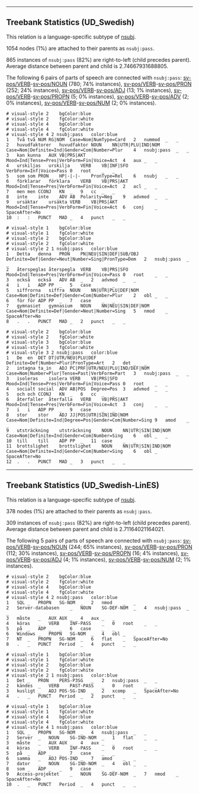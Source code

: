

--------------------------------------------------------------------------------

## Treebank Statistics (UD_Swedish)

This relation is a language-specific subtype of [nsubj]().

1054 nodes (1%) are attached to their parents as `nsubj:pass`.

865 instances of `nsubj:pass` (82%) are right-to-left (child precedes parent).
Average distance between parent and child is 2.74667931688805.

The following 6 pairs of parts of speech are connected with `nsubj:pass`: [sv-pos/VERB]()-[sv-pos/NOUN]() (780; 74% instances), [sv-pos/VERB]()-[sv-pos/PRON]() (252; 24% instances), [sv-pos/VERB]()-[sv-pos/ADJ]() (13; 1% instances), [sv-pos/VERB]()-[sv-pos/PROPN]() (5; 0% instances), [sv-pos/VERB]()-[sv-pos/ADV]() (2; 0% instances), [sv-pos/VERB]()-[sv-pos/NUM]() (2; 0% instances).


~~~ conllu
# visual-style 2	bgColor:blue
# visual-style 2	fgColor:white
# visual-style 4	bgColor:blue
# visual-style 4	fgColor:white
# visual-style 4 2 nsubj:pass	color:blue
1	Två	två	NUM	RG|NOM	Case=Nom|NumType=Card	2	nummod	_	_
2	huvudfaktorer	huvudfaktor	NOUN	NN|UTR|PLU|IND|NOM	Case=Nom|Definite=Ind|Gender=Com|Number=Plur	4	nsubj:pass	_	_
3	kan	kunna	AUX	VB|PRS|AKT	Mood=Ind|Tense=Pres|VerbForm=Fin|Voice=Act	4	aux	_	_
4	urskiljas	urskilja	VERB	VB|INF|SFO	VerbForm=Inf|Voice=Pass	0	root	_	_
5	som	som	PRON	HP|-|-|-	PronType=Rel	6	nsubj	_	_
6	förklarar	förklara	VERB	VB|PRS|AKT	Mood=Ind|Tense=Pres|VerbForm=Fin|Voice=Act	2	acl	_	_
7	men	men	CCONJ	KN	_	9	cc	_	_
8	inte	inte	ADV	AB	Polarity=Neg	9	advmod	_	_
9	ursäktar	ursäkta	VERB	VB|PRS|AKT	Mood=Ind|Tense=Pres|VerbForm=Fin|Voice=Act	6	conj	_	SpaceAfter=No
10	:	:	PUNCT	MAD	_	4	punct	_	_

~~~


~~~ conllu
# visual-style 1	bgColor:blue
# visual-style 1	fgColor:white
# visual-style 2	bgColor:blue
# visual-style 2	fgColor:white
# visual-style 2 1 nsubj:pass	color:blue
1	Detta	denna	PRON	PN|NEU|SIN|DEF|SUB/OBJ	Definite=Def|Gender=Neut|Number=Sing|PronType=Dem	2	nsubj:pass	_	_
2	återspeglas	återspegla	VERB	VB|PRS|SFO	Mood=Ind|Tense=Pres|VerbForm=Fin|Voice=Pass	0	root	_	_
3	också	också	ADV	AB	_	2	advmod	_	_
4	i	i	ADP	PP	_	5	case	_	_
5	siffrorna	siffra	NOUN	NN|UTR|PLU|DEF|NOM	Case=Nom|Definite=Def|Gender=Com|Number=Plur	2	obl	_	_
6	för	för	ADP	PP	_	7	case	_	_
7	gymnasiet	gymnasium	NOUN	NN|NEU|SIN|DEF|NOM	Case=Nom|Definite=Def|Gender=Neut|Number=Sing	5	nmod	_	SpaceAfter=No
8	.	.	PUNCT	MAD	_	2	punct	_	_

~~~


~~~ conllu
# visual-style 2	bgColor:blue
# visual-style 2	fgColor:white
# visual-style 3	bgColor:blue
# visual-style 3	fgColor:white
# visual-style 3 2 nsubj:pass	color:blue
1	De	en	DET	DT|UTR/NEU|PLU|DEF	Definite=Def|Number=Plur|PronType=Art	2	det	_	_
2	intagna	ta_in	ADJ	PC|PRF|UTR/NEU|PLU|IND/DEF|NOM	Case=Nom|Number=Plur|Tense=Past|VerbForm=Part	3	nsubj:pass	_	_
3	isoleras	isolera	VERB	VB|PRS|SFO	Mood=Ind|Tense=Pres|VerbForm=Fin|Voice=Pass	0	root	_	_
4	socialt	social	ADV	AB|POS	Degree=Pos	3	advmod	_	_
5	och	och	CCONJ	KN	_	6	cc	_	_
6	återfaller	återfalla	VERB	VB|PRS|AKT	Mood=Ind|Tense=Pres|VerbForm=Fin|Voice=Act	3	conj	_	_
7	i	i	ADP	PP	_	9	case	_	_
8	stor	stor	ADJ	JJ|POS|UTR|SIN|IND|NOM	Case=Nom|Definite=Ind|Degree=Pos|Gender=Com|Number=Sing	9	amod	_	_
9	utsträckning	utsträckning	NOUN	NN|UTR|SIN|IND|NOM	Case=Nom|Definite=Ind|Gender=Com|Number=Sing	6	obl	_	_
10	till	till	ADP	PP	_	11	case	_	_
11	brottslighet	brottslighet	NOUN	NN|UTR|SIN|IND|NOM	Case=Nom|Definite=Ind|Gender=Com|Number=Sing	6	obl	_	SpaceAfter=No
12	.	.	PUNCT	MAD	_	3	punct	_	_

~~~




--------------------------------------------------------------------------------

## Treebank Statistics (UD_Swedish-LinES)

This relation is a language-specific subtype of [nsubj]().

378 nodes (1%) are attached to their parents as `nsubj:pass`.

309 instances of `nsubj:pass` (82%) are right-to-left (child precedes parent).
Average distance between parent and child is 2.71164021164021.

The following 5 pairs of parts of speech are connected with `nsubj:pass`: [sv-pos/VERB]()-[sv-pos/NOUN]() (244; 65% instances), [sv-pos/VERB]()-[sv-pos/PRON]() (112; 30% instances), [sv-pos/VERB]()-[sv-pos/PROPN]() (16; 4% instances), [sv-pos/VERB]()-[sv-pos/ADJ]() (4; 1% instances), [sv-pos/VERB]()-[sv-pos/NUM]() (2; 1% instances).


~~~ conllu
# visual-style 2	bgColor:blue
# visual-style 2	fgColor:white
# visual-style 4	bgColor:blue
# visual-style 4	fgColor:white
# visual-style 4 2 nsubj:pass	color:blue
1	SQL	_	PROPN	SG-NOM	_	2	nmod	_	_
2	Server-databasen	_	NOUN	SG-DEF-NOM	_	4	nsubj:pass	_	_
3	måste	_	AUX	AUX	_	4	aux	_	_
4	köras	_	VERB	INF-PASS	_	0	root	_	_
5	på	_	ADP	_	_	6	case	_	_
6	Windows	_	PROPN	SG-NOM	_	4	obl	_	_
7	NT	_	PROPN	SG-NOM	_	6	flat	_	SpaceAfter=No
8	.	_	PUNCT	Period	_	4	punct	_	_

~~~


~~~ conllu
# visual-style 1	bgColor:blue
# visual-style 1	fgColor:white
# visual-style 2	bgColor:blue
# visual-style 2	fgColor:white
# visual-style 2 1 nsubj:pass	color:blue
1	Det	_	PRON	PERS-P3SG	_	2	nsubj:pass	_	_
2	kändes	_	VERB	PAST-PASS	_	0	root	_	_
3	kusligt	_	ADJ	POS-SG-IND	_	2	xcomp	_	SpaceAfter=No
4	.	_	PUNCT	Period	_	2	punct	_	_

~~~


~~~ conllu
# visual-style 1	bgColor:blue
# visual-style 1	fgColor:white
# visual-style 4	bgColor:blue
# visual-style 4	fgColor:white
# visual-style 4 1 nsubj:pass	color:blue
1	SQL	_	PROPN	SG-NOM	_	4	nsubj:pass	_	_
2	Server	_	NOUN	SG-IND-NOM	_	1	flat	_	_
3	måste	_	AUX	AUX	_	4	aux	_	_
4	köras	_	VERB	INF-PASS	_	0	root	_	_
5	på	_	ADP	_	_	7	case	_	_
6	samma	_	ADJ	POS-IND	_	7	amod	_	_
7	dator	_	NOUN	SG-IND-NOM	_	4	obl	_	_
8	som	_	ADP	_	_	9	case	_	_
9	Access-projektet	_	NOUN	SG-DEF-NOM	_	7	nmod	_	SpaceAfter=No
10	.	_	PUNCT	Period	_	4	punct	_	_

~~~


